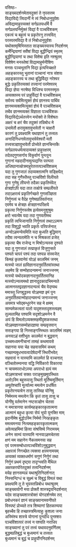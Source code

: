 वसिष्ठः-   
साङ्ख्यदर्शनमेतावदुक्तं ते नृपसत्तम  
विद्याविद्ये त्विदानीं मे त्वं निबोधानुपूर्वशः  
अविद्यामाहुरव्यक्तं सर्गप्रलयधर्मि वै  
सर्गप्रलयनिर्मुक्तं विद्यां वै पञ्चविंशकम्  
एकत्वं च बहुत्वं च प्रकृतेरनु तत्त्ववित्  
परस्परमविद्या वै तं निबोधानुपूर्वशः  
यथोक्तमृषिभिस्तात साङ्ख्यस्यास्य निदर्शनम्  
कर्मेन्द्रियाणां सर्वेषां विद्या बुद्धीन्द्रियं स्मृतम्  
बुद्धीन्द्रियाणां च तथा विशेषा इति नश्श्रुतम्  
विशेषेण मनस्तेषां विद्यामाहुर्मनीषिणः  
मनसः पञ्चभूतानि विद्या इत्यभिचक्षते  
अहङ्कारस्तु भूतानां पञ्चानां नात्र संशयः  
अहङ्कारस्य च तथा बुद्धिर्विद्या नरेश्वर  
बुद्धेः प्रकृतिरव्यक्तं तत्त्वानां परमेश्वरम्  
विद्या ज्ञेया नरश्रेष्ठ विधिश्च परमस्स्मृतः  
अव्यक्तस्य परं प्राहुर्विद्यां वै पञ्चविंशकम्  
सर्वस्य सर्वमित्युक्तं ज्ञेयं ज्ञानस्य पार्थिव  
ज्ञानमव्यक्तमित्युक्तं ज्ञेयं वै पञ्चविंशकम्  
तथैव ज्ञानमव्यक्तं विज्ञाता पञ्चविंशकः  
विद्याविद्येऽर्थतत्त्वेन मयोक्ते ते विशेषतः  
अक्षरं च क्षरं चैव तदुक्तं तन्निबोध मे  
उभावेतौ क्षरावुक्तावुभावेतौ न चाक्षरौ  
कारणं तु प्रवक्ष्यामि यथाज्ञानं तु तत्त्वतः  
अनादिनिधनावेतावुभावेवेश्वरौ मतौ  
तत्त्वसञ्ज्ञावुभावेतौ प्रोच्येते ज्ञानचिन्तकैः  
सर्गप्रलयधर्मत्वादव्यक्तं प्राहुरक्षरम्  
तदेतद्गुणसर्गाय विकुर्वाणं पुनःपुनः  
गुणानां महदादीनामुत्पद्यन्ति परम्परा  
अधिष्ठानात्क्षेत्रमाहुरेतत्तत्पञ्चविंशकम्  
यदा तु गुणजालं तदव्यक्तात्मनि सङ्क्षिपेत्  
तदा सह गुणैस्तैस्तु पञ्चविंशो विलीयते  
गुणा गुणेषु लीयन्ते तदैका प्रकृतिर्भवेत्  
क्षेत्रज्ञोऽपि यदा तात तत्क्षेत्रे सम्प्रलीयते  
तदाऽक्षरत्वं प्रकृतिर्गच्छते गुणसञ्ज्ञिता  
निर्गुणत्वं च वैदेह गुणेष्वप्रतिवर्तनात्  
एवमेव च क्षेत्रज्ञः क्षेत्रज्ञानपरिक्षये  
प्रकृत्या निर्गुणस्त्वेष इत्येवमनुशुश्रुमः  
क्षरो भवत्येष यदा तदा गुणवतीमथ  
प्रकृतिं त्वभिजानाति निर्गुणत्वं तथाऽऽत्मनः  
तदा विशुद्धो भवति प्रकृतेः परिवर्जनात्  
अन्योऽहमन्येयमिति यदा बुध्यति बुद्धिमान्  
तदैषा त्वन्यतामेति न च मिश्रकतां व्रजेत्  
प्रकृत्या चैष राजेन्द्र न मिश्रोऽन्यस्स दृश्यते  
यदा तु गुणजालं तत्प्राकृतं विजुगुप्सते  
पश्यते चापरं पश्यं तदा पश्यन्न संस्वजेत्  
किमहं कृतवानेवं योऽहं कालमिमं जनम्  
मत्स्यो जालं ह्यविज्ञानादनुवर्तितवांस्तथा  
अहमेव हि सम्मोहादन्यमन्यं जनाज्जनम्  
मत्स्यो यथोदकज्ञानादनुवर्तितवानिह  
मत्स्योऽन्यत्वमथो ज्ञानादुदकादभिमन्यते  
आत्मनस्तद्वदज्ञानादन्यत्वं चैव वेद्म्यथ  
ममास्तु धिगबुद्धस्य योऽहमज्ञ इमं पुनः  
अनुवर्तितवान्मोहादन्यमन्यं जनाज्जनम्  
अयमत्र भवेद्बन्धुरनेन सह मे क्षमम्  
साम्यमेकत्वतां यातो यादृशस्तादृशस्त्वहम्  
तुल्यतामिह पश्यामि सदृशोऽहमनेन वै  
अयं हि विमलोऽव्यक्तमहमीदृशकस्तथा  
योऽहमज्ञानसम्मोहादज्ञया सम्प्रवृत्तवान्  
ससङ्गया हि निस्सङ्गस्स्थितः कालमिमं त्वहम्  
अनयाऽहं वशीभूतः कालमेतं न बुद्धवान्  
उच्चमध्यमनीचानां तामहं कथमावसे  
सहानया यया चेह सहवासमिमं कथम्  
गच्छाम्यबुधभावत्वादेषेदानीं स्थिरीभवेत्  
सहवासं न यास्यामि कालमेतं हि वञ्चनात्  
वञ्चितोस्म्यनया यद्धि निर्विकारो विकारया  
न चायमपराधोऽस्या अपराधो ह्ययं मम  
योऽहमत्राभवं सक्तः पराङ्मुखमुपस्थितः  
अतोऽस्मि बहुरूपासु स्थितो मूर्तिष्वमूर्तिमान्  
अमूर्तश्चापि मूर्त्यात्मा ममत्वेन प्रधर्षितः  
प्रकृतेरनयत्वेन तासु तास्विह योनिषु  
निर्ममस्य ममत्वेन किं कृतं तासु तासु च  
योनीषु वर्तमानेन नष्टसञ्ज्ञेन चेतसा  
न ममात्रानया कार्यमहङ्कारकृतात्मना  
आत्मानं बहुधा कृत्वा सेयं भूयो युनक्ति माम्  
इदानीमेष बुद्धोऽस्मि निर्ममो निरहङ्कृतः  
ममत्वमनया नित्यमहङ्कारकृतात्मकम्  
अवेत्याहमिमां हित्वा संश्रयिष्ये निरामयम्  
अनेन साम्यं यास्यामि नानयाऽहमचेतसा  
क्षणं मम सहानेन नैकत्वमनया सह  
एवं परमसम्बोधात्पञ्चविंशोऽनुबुद्धवान्  
अक्षरत्वं निगच्छेत त्यक्त्वा क्षरमनामयम्  
अव्यक्तं व्यक्तधर्माणं सगुणं निर्गुणं तथा  
निर्गुणं प्रथमं दृष्ट्वा तादृग्भवति मैथिल  
अक्षरक्षरयोरेतदुक्तं तत्वनिदर्शनम्  
मयेह ज्ञानसम्पन्नं यथाश्रुतिनिदर्शनात्  
निस्सन्दिग्धं च सूक्ष्मं च विबुद्धं विमलं यथा  
प्रवक्ष्यामि तु ते भूयस्तन्निबोध यथाश्रुतम्  
साङ्ख्ययोगौ मया प्रोक्तौ शास्त्रद्वयनिदर्शनात्  
यदेव साङ्ख्यशास्त्रोक्तं योगदर्शनमेव तत्  
प्रबोधनकरं ज्ञानं साङ्ख्यानामवनीपते  
विस्पष्टं प्रोच्यते तत्र शिष्याणां हितकाम्यया  
बृहच्चैव हि तच्छास्त्रमित्याहुः कुशला जनाः  
अस्मिंश्च शास्त्रे योगानां पुनर्दधि पुनश्शरः  
पञ्चविंशात्परं तत्त्वं न पश्यति नराधिप  
साङ्ख्यानां तु परं तत्त्वं यथावदनुवर्णितम्  
बुद्धमप्रतिबुद्धं च बुध्यमानं च तत्त्वतः  
बुध्यमानं च बुद्धं च प्राहुर्योगनिदर्शनम्   
